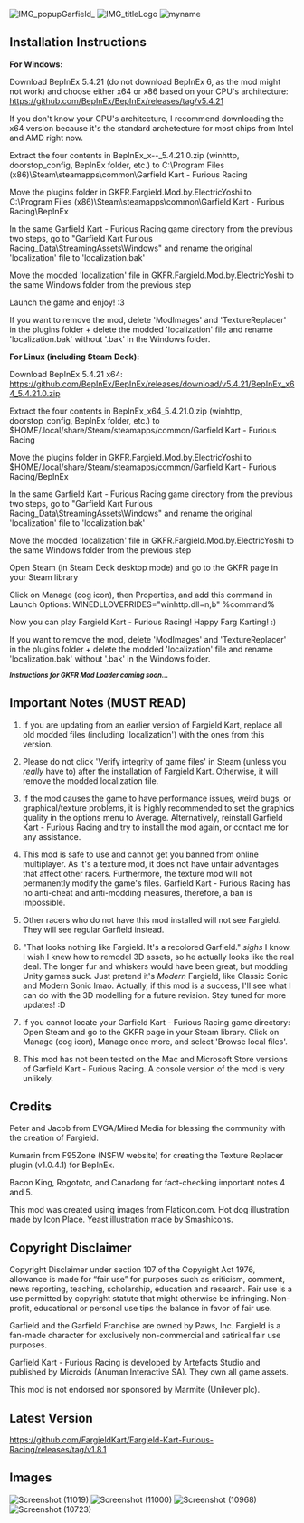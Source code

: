 ![IMG_popupGarfield_](https://user-images.githubusercontent.com/123922342/216668038-fe2cbf04-5f57-4672-b09c-5253f1166ddc.png)
![IMG_titleLogo](https://user-images.githubusercontent.com/123922342/215550843-e68b9da0-d5bb-406e-b9e8-9476328d5fd5.png)
![myname](https://user-images.githubusercontent.com/123922342/215526601-2f8fe170-f56c-483d-b5fe-c9e9c9a2d475.png)
## **Installation Instructions**

**For Windows:**

Download BepInEx 5.4.21 (do not download BepInEx 6, as the mod might not work) and choose either x64 or x86 based on your CPU's architecture: https://github.com/BepInEx/BepInEx/releases/tag/v5.4.21

If you don't know your CPU's architecture, I recommend downloading the x64 version because it's the standard archetecture for most chips from Intel and AMD right now.

Extract the four contents in BepInEx_x--_5.4.21.0.zip (winhttp, doorstop_config, BepInEx folder, etc.) to C:\Program Files (x86)\Steam\steamapps\common\Garfield Kart - Furious Racing

Move the plugins folder in GKFR.Fargield.Mod.by.ElectricYoshi to C:\Program Files (x86)\Steam\steamapps\common\Garfield Kart - Furious Racing\BepInEx

In the same Garfield Kart - Furious Racing game directory from the previous two steps, go to "Garfield Kart Furious Racing_Data\StreamingAssets\Windows" and rename the original 'localization' file to 'localization.bak'

Move the modded 'localization' file in GKFR.Fargield.Mod.by.ElectricYoshi to the same Windows folder from the previous step

Launch the game and enjoy! :3

If you want to remove the mod, delete 'ModImages' and 'TextureReplacer' in the plugins folder + delete the modded 'localization' file and rename 'localization.bak' without '.bak' in the Windows folder.

**For Linux (including Steam Deck):**

Download BepInEx 5.4.21 x64: https://github.com/BepInEx/BepInEx/releases/download/v5.4.21/BepInEx_x64_5.4.21.0.zip

Extract the four contents in BepInEx_x64_5.4.21.0.zip (winhttp, doorstop_config, BepInEx folder, etc.) to $HOME/.local/share/Steam/steamapps/common/Garfield Kart - Furious Racing

Move the plugins folder in GKFR.Fargield.Mod.by.ElectricYoshi to $HOME/.local/share/Steam/steamapps/common/Garfield Kart - Furious Racing/BepInEx

In the same Garfield Kart - Furious Racing game directory from the previous two steps, go to "Garfield Kart Furious Racing_Data\StreamingAssets\Windows" and rename the original 'localization' file to 'localization.bak'

Move the modded 'localization' file in GKFR.Fargield.Mod.by.ElectricYoshi to the same Windows folder from the previous step

Open Steam (in Steam Deck desktop mode) and go to the GKFR page in your Steam library

Click on Manage (cog icon), then Properties, and add this command in Launch Options: WINEDLLOVERRIDES="winhttp.dll=n,b" %command%

Now you can play Fargield Kart - Furious Racing! Happy Farg Karting! :)

If you want to remove the mod, delete 'ModImages' and 'TextureReplacer' in the plugins folder + delete the modded 'localization' file and rename 'localization.bak' without '.bak' in the Windows folder.

<sub>***Instructions for GKFR Mod Loader coming soon...***</sub>

## **Important Notes (MUST READ)**

1. If you are updating from an earlier version of Fargield Kart, replace all old modded files (including 'localization') with the ones from this version.

2. Please do not click 'Verify integrity of game files' in Steam (unless you *really* have to) after the installation of Fargield Kart. Otherwise, it will remove the modded localization file.

3. If the mod causes the game to have performance issues, weird bugs, or graphical/texture problems, it is highly recommended to set the graphics quality in the options menu to Average. Alternatively, reinstall Garfield Kart - Furious Racing and try to install the mod again, or contact me for any assistance.

4. This mod is safe to use and cannot get you banned from online multiplayer. As it's a texture mod, it does not have unfair advantages that affect other racers. Furthermore, the texture mod will not permanently modify the game's files. Garfield Kart - Furious Racing has no anti-cheat and anti-modding measures, therefore, a ban is impossible.

5. Other racers who do not have this mod installed will not see Fargield. They will see regular Garfield instead.

6. "That looks nothing like Fargield. It's a recolored Garfield." *sighs* I know. I wish I knew how to remodel 3D assets, so he actually looks like the real deal. The longer fur and whiskers would have been great, but modding Unity games suck. Just pretend it's *Modern* Fargield, like Classic Sonic and Modern Sonic lmao. Actually, if this mod is a success, I'll see what I can do with the 3D modelling for a future revision. Stay tuned for more updates! :D

7. If you cannot locate your Garfield Kart - Furious Racing game directory: Open Steam and go to the GKFR page in your Steam library. Click on Manage (cog icon), Manage once more, and select 'Browse local files'.

8. This mod has not been tested on the Mac and Microsoft Store versions of Garfield Kart - Furious Racing. A console version of the mod is very unlikely.

## **Credits**

Peter and Jacob from EVGA/Mired Media for blessing the community with the creation of Fargield.

Kumarin from F95Zone (NSFW website) for creating the Texture Replacer plugin (v1.0.4.1) for BepInEx.

Bacon King, Rogototo, and Canadong for fact-checking important notes 4 and 5.

This mod was created using images from Flaticon.com. Hot dog illustration made by Icon Place. Yeast illustration made by Smashicons.

## **Copyright Disclaimer**

Copyright Disclaimer under section 107 of the Copyright Act 1976, allowance is made for “fair use” for purposes such as criticism, comment, news reporting, teaching, scholarship, education and research. Fair use is a use permitted by copyright statute that might otherwise be infringing. Non-profit, educational or personal use tips the balance in favor of fair use. 

Garfield and the Garfield Franchise are owned by Paws, Inc. Fargield is a fan-made character for exclusively non-commercial and satirical fair use purposes.

Garfield Kart - Furious Racing is developed by Artefacts Studio and published by Microids (Anuman Interactive SA). They own all game assets.

This mod is not endorsed nor sponsored by Marmite (Unilever plc).

## **Latest Version**

https://github.com/FargieldKart/Fargield-Kart-Furious-Racing/releases/tag/v1.8.1

## **Images**

![Screenshot (11019)](https://user-images.githubusercontent.com/123922342/216668376-0ac2ad1d-1650-491f-b5c5-737b7d6cdd4b.png)
![Screenshot (11000)](https://user-images.githubusercontent.com/123922342/216668429-bebdbadd-4abb-444e-a2b3-32eaa05f151e.png)
![Screenshot (10968)](https://user-images.githubusercontent.com/123922342/216668600-adfc9d10-e66b-48ea-9e4e-01568fc44651.png)
![Screenshot (10723)](https://user-images.githubusercontent.com/123922342/216668815-b9fe1fca-98b8-48b6-8d75-ce06dde61244.png)
